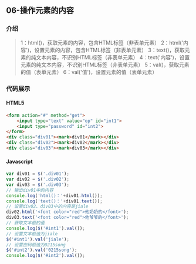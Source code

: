## 06-操作元素的内容

### 介绍
> 1：html()，获取元素的内容，包含HTML标签（非表单元素）
> 2：html('内容')，设置元素的内容，包含HTML标签（非表单元素）
> 3：text()，获取元素的纯文本内容，不识别HTML标签（非表单元素）
> 4：text('内容')，设置元素的纯文本内容，不识别HTML标签（非表单元素）
> 5：val()，获取元素的值（表单元素）
> 6：val('值')，设置元素的值（表单元素）

### 代码展示
#### HTML5
```html
<form action="#" method="get">
    <input type="text" value="op" id="int1">
    <input type="password" id="int2">
</form>
<div class="div01"><mark>div01</mark></div>
<div class="div02"><mark>div02</mark></div>
<div class="div03"><mark>div03</mark></div>
```
#### Javascript
```javascript
var div01 = $('.div01');
var div02 = $('.div02');
var div03 = $('.div03');
// 输出div01中的内容
console.log('html()：'+div01.html());
console.log('text()：'+div01.text());
// 设置div02、div03中的内容是jiale
div02.html('<font color="red">他奶奶的</font>');
div03.text('<font color="red">他爷爷的</font>');
// 获取文本框的值
console.log($('#int1').val());
// 设置文本框值为jiale
$('#int1').val('jiale');
// 设置密码框值为0215song
$('#int2').val('0215song');
console.log($('#int2').val());
```